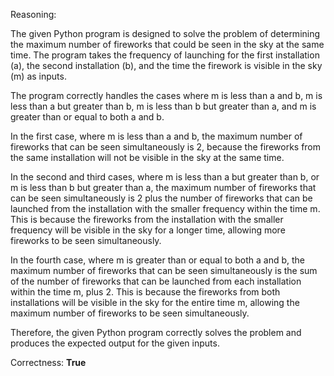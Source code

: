 Reasoning:

The given Python program is designed to solve the problem of determining the maximum number of fireworks that could be seen in the sky at the same time. The program takes the frequency of launching for the first installation (a), the second installation (b), and the time the firework is visible in the sky (m) as inputs.

The program correctly handles the cases where m is less than a and b, m is less than a but greater than b, m is less than b but greater than a, and m is greater than or equal to both a and b.

In the first case, where m is less than a and b, the maximum number of fireworks that can be seen simultaneously is 2, because the fireworks from the same installation will not be visible in the sky at the same time.

In the second and third cases, where m is less than a but greater than b, or m is less than b but greater than a, the maximum number of fireworks that can be seen simultaneously is 2 plus the number of fireworks that can be launched from the installation with the smaller frequency within the time m. This is because the fireworks from the installation with the smaller frequency will be visible in the sky for a longer time, allowing more fireworks to be seen simultaneously.

In the fourth case, where m is greater than or equal to both a and b, the maximum number of fireworks that can be seen simultaneously is the sum of the number of fireworks that can be launched from each installation within the time m, plus 2. This is because the fireworks from both installations will be visible in the sky for the entire time m, allowing the maximum number of fireworks to be seen simultaneously.

Therefore, the given Python program correctly solves the problem and produces the expected output for the given inputs.

Correctness: **True**